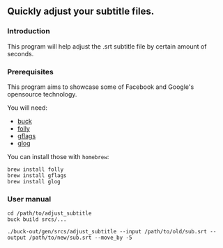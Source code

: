 Quickly adjust your subtitle files.
---------------------------

### Introduction

This program will help adjust the .srt subtitle file by certain amount of seconds.

### Prerequisites

This program aims to showcase some of Facebook and Google's opensource technology.

You will need:

- [buck](https://buckbuild.com/)
- [folly](https://github.com/facebook/folly)
- [gflags](https://github.com/gflags/gflags)
- [glog](https://github.com/google/glog)

You can install those with `homebrew`:

```
brew install folly
brew install gflags
brew install glog
```

### User manual

```
cd /path/to/adjust_subtitle
buck build srcs/...

./buck-out/gen/srcs/adjust_subtitle --input /path/to/old/sub.srt --output /path/to/new/sub.srt --move_by -5
```
